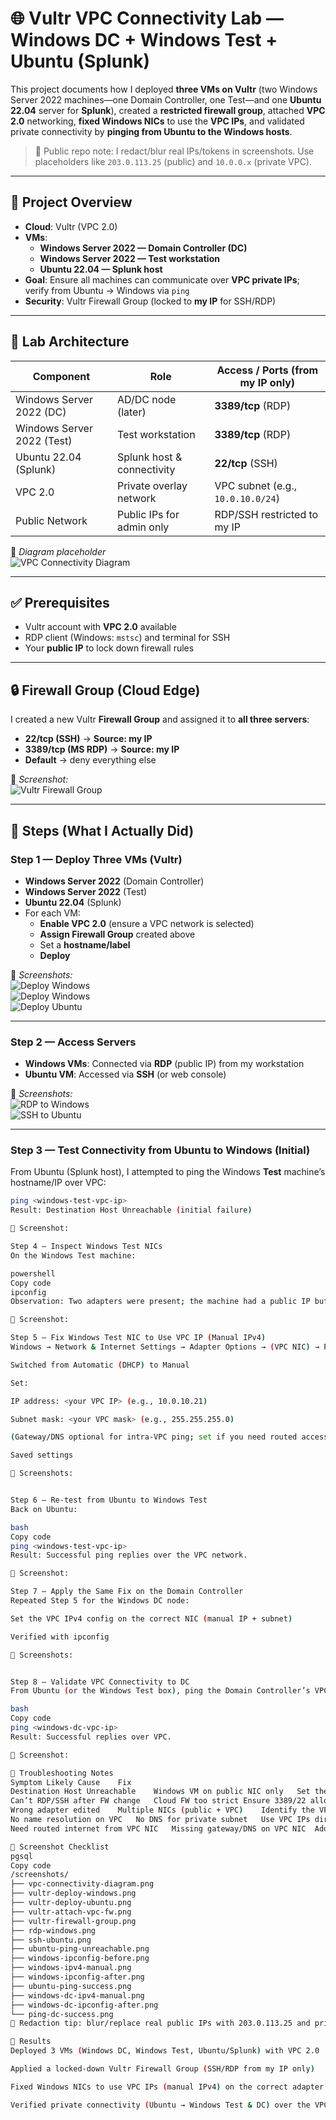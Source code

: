 # 🌐 Vultr VPC Connectivity Lab — Windows DC + Windows Test + Ubuntu (Splunk)

This project documents how I deployed **three VMs on Vultr** (two Windows Server 2022 machines—one Domain Controller, one Test—and one **Ubuntu 22.04** server for **Splunk**), created a **restricted firewall group**, attached **VPC 2.0** networking, **fixed Windows NICs** to use the **VPC IPs**, and validated private connectivity by **pinging from Ubuntu to the Windows hosts**.

> 🔐 Public repo note: I redact/blur real IPs/tokens in screenshots. Use placeholders like `203.0.113.25` (public) and `10.0.0.x` (private VPC).

---

## 📌 Project Overview
- **Cloud**: Vultr (VPC 2.0)
- **VMs**:
  - **Windows Server 2022 — Domain Controller (DC)**
  - **Windows Server 2022 — Test workstation**
  - **Ubuntu 22.04 — Splunk host**
- **Goal**: Ensure all machines can communicate over **VPC private IPs**; verify from Ubuntu → Windows via `ping`
- **Security**: Vultr Firewall Group (locked to **my IP** for SSH/RDP)

---

## 🧱 Lab Architecture

| Component                  | Role                         | Access / Ports (from my IP only) |
|---------------------------|------------------------------|-----------------------------------|
| Windows Server 2022 (DC)  | AD/DC node (later)           | **3389/tcp** (RDP)                |
| Windows Server 2022 (Test)| Test workstation             | **3389/tcp** (RDP)                |
| Ubuntu 22.04 (Splunk)     | Splunk host & connectivity   | **22/tcp** (SSH)                  |
| VPC 2.0                   | Private overlay network      | VPC subnet (e.g., `10.0.10.0/24`) |
| Public Network            | Public IPs for admin only    | RDP/SSH restricted to my IP       |

📸 *Diagram placeholder*  
![VPC Connectivity Diagram](./screenshots/vpc-connectivity-diagram.png)

---

## ✅ Prerequisites
- Vultr account with **VPC 2.0** available
- RDP client (Windows: `mstsc`) and terminal for SSH
- Your **public IP** to lock down firewall rules

---

## 🔒 Firewall Group (Cloud Edge)
I created a new Vultr **Firewall Group** and assigned it to **all three servers**:

- **22/tcp (SSH)** → **Source: my IP**
- **3389/tcp (MS RDP)** → **Source: my IP**
- **Default** → deny everything else

📸 *Screenshot:*  
![Vultr Firewall Group](./screenshots/vultr-firewall-group.png)

---

## 🚀 Steps (What I Actually Did)

### **Step 1 — Deploy Three VMs (Vultr)**
- **Windows Server 2022** (Domain Controller)
- **Windows Server 2022** (Test)
- **Ubuntu 22.04** (Splunk)
- For each VM:
  - **Enable VPC 2.0** (ensure a VPC network is selected)
  - **Assign Firewall Group** created above
  - Set a **hostname/label**
  - **Deploy**

📸 *Screenshots:*  
![Deploy Windows](./screenshots/vultr-deploy-windows.png)  
![Deploy Windows](./screenshots/vultr-deploy-testwindows.png)  
![Deploy Ubuntu](./screenshots/vultr-deploy-ubuntu.png)  

---

### **Step 2 — Access Servers**
- **Windows VMs**: Connected via **RDP** (public IP) from my workstation
- **Ubuntu VM**: Accessed via **SSH** (or web console)

📸 *Screenshots:*  
![RDP to Windows](./screenshots/rdp-windows.png)  
![SSH to Ubuntu](./screenshots/ssh-ubuntu.png)

---

### **Step 3 — Test Connectivity from Ubuntu to Windows (Initial)**
From Ubuntu (Splunk host), I attempted to ping the Windows **Test** machine’s hostname/IP over VPC:

```bash
ping <windows-test-vpc-ip>
Result: Destination Host Unreachable (initial failure)

📸 Screenshot:

Step 4 — Inspect Windows Test NICs
On the Windows Test machine:

powershell
Copy code
ipconfig
Observation: Two adapters were present; the machine had a public IP but not the expected VPC IP.

📸 Screenshot:

Step 5 — Fix Windows Test NIC to Use VPC IP (Manual IPv4)
Windows → Network & Internet Settings → Adapter Options → (VPC NIC) → Properties → IPv4

Switched from Automatic (DHCP) to Manual

Set:

IP address: <your VPC IP> (e.g., 10.0.10.21)

Subnet mask: <your VPC mask> (e.g., 255.255.255.0)

(Gateway/DNS optional for intra-VPC ping; set if you need routed access)

Saved settings

📸 Screenshots:


Step 6 — Re-test from Ubuntu to Windows Test
Back on Ubuntu:

bash
Copy code
ping <windows-test-vpc-ip>
Result: Successful ping replies over the VPC network.

📸 Screenshot:

Step 7 — Apply the Same Fix on the Domain Controller
Repeated Step 5 for the Windows DC node:

Set the VPC IPv4 config on the correct NIC (manual IP + subnet)

Verified with ipconfig

📸 Screenshots:


Step 8 — Validate VPC Connectivity to DC
From Ubuntu (or the Windows Test box), ping the Domain Controller’s VPC IP:

bash
Copy code
ping <windows-dc-vpc-ip>
Result: Successful replies over VPC.

📸 Screenshot:

🧩 Troubleshooting Notes
Symptom	Likely Cause	Fix
Destination Host Unreachable	Windows VM on public NIC only	Set the VPC NIC to a manual IPv4 in the VPC subnet
Can’t RDP/SSH after FW change	Cloud FW too strict	Ensure 3389/22 allowed from your IP in the Vultr FW Group
Wrong adapter edited	Multiple NICs (public + VPC)	Identify the VPC adapter (no default gateway; private range)
No name resolution on VPC	No DNS for private subnet	Use VPC IPs directly or stand up DNS later (e.g., on DC)
Need routed internet from VPC NIC	Missing gateway/DNS on VPC NIC	Add gateway/DNS if required by your design

📸 Screenshot Checklist
pgsql
Copy code
/screenshots/
├── vpc-connectivity-diagram.png
├── vultr-deploy-windows.png
├── vultr-deploy-ubuntu.png
├── vultr-attach-vpc-fw.png
├── vultr-firewall-group.png
├── rdp-windows.png
├── ssh-ubuntu.png
├── ubuntu-ping-unreachable.png
├── windows-ipconfig-before.png
├── windows-ipv4-manual.png
├── windows-ipconfig-after.png
├── ubuntu-ping-success.png
├── windows-dc-ipv4-manual.png
├── windows-dc-ipconfig-after.png
└── ping-dc-success.png
🔐 Redaction tip: blur/replace real public IPs with 203.0.113.25 and private IPs with 10.0.0.x.

🏁 Results
Deployed 3 VMs (Windows DC, Windows Test, Ubuntu/Splunk) with VPC 2.0

Applied a locked-down Vultr Firewall Group (SSH/RDP from my IP only)

Fixed Windows NICs to use VPC IPs (manual IPv4) on the correct adapter

Verified private connectivity (Ubuntu → Windows Test & DC) over the VPC network
